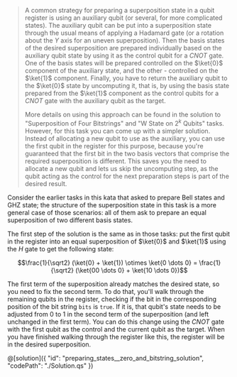 > A common strategy for preparing a superposition state in a qubit register is using an auxiliary qubit (or several, for more complicated states). The auxiliary qubit can be put into a superposition state through the usual means of applying a Hadamard gate (or a rotation about the $Y$ axis for an uneven superposition). 
> Then the basis states of the desired superposition are prepared individually based on the auxiliary qubit state by using it as the control qubit for a $CNOT$ gate. One of the basis states will be prepared controlled on the $\ket{0}$ component of the auxiliary state, and the other - controlled on the $\ket{1}$ component. 
> Finally, you have to return the auxiliary qubit to the $\ket{0}$ state by uncomputing it, that is, by using the basis state prepared from the $\ket{1}$ component as the control qubits for a $CNOT$ gate with the auxiliary qubit as the target. 
>
> More details on using this approach can be found in the solution to "Superposition of Four Bitstrings" and "W State on $2^k$ Qubits" tasks. However, for this task you can come up with a simpler solution. 
> Instead of allocating a new qubit to use as the auxiliary, you can use the first qubit in the register for this purpose, because you're guaranteed that the first bit in the two basis vectors that comprise the required superposition is different.
> This saves you the need to allocate a new qubit and lets us skip the uncomputing step, as the qubit acting as the control for the next preparation steps is part of the desired result.

Consider the earlier tasks in this kata that asked to prepare Bell states and GHZ state; the structure of the superposition state in this task is a more general case of those scenarios: all of them ask to prepare an equal superposition of two different basis states.

The first step of the solution is the same as in those tasks: put the first qubit in the register into an equal superposition of $\ket{0}$ and $\ket{1}$ using the $H$ gate to get the following state:

$$\frac{1}{\sqrt2} (\ket{0} + \ket{1}) \otimes \ket{0 \dots 0} = \frac{1}{\sqrt2} (\ket{00 \dots 0} + \ket{10 \dots 0})$$

The first term of the superposition already matches the desired state, so you need to fix the second term.
To do that, you'll walk through the remaining qubits in the register, checking if the bit in the corresponding position of the bit string `bits` is `true`. 
If it is, that qubit's state needs to be adjusted from $0$ to $1$ in the second term of the superposition (and left unchanged in the first term). 
You can do this change using the $CNOT$ gate with the first qubit as the control and the current qubit as the target.
When you have finished walking through the register like this, the register will be in the desired superposition.

@[solution]({
    "id": "preparing_states__zero_and_bitstring_solution",
    "codePath": "./Solution.qs"
})
